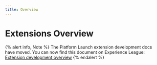 ```yaml
---
title: Overview
---
```


# Extensions Overview

{% alert info, Note %}
The Platform Launch extension development docs have moved. You can now find this document on Experience League: [Extension development overview](https://experienceleague.adobe.com/docs/launch/using/extension-dev/overview.html)
{% endalert %}
